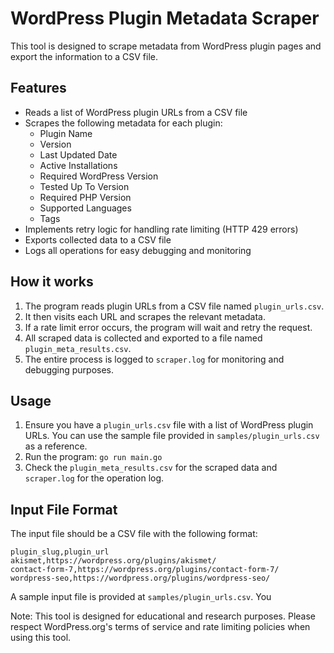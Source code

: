 # WordPress Plugin Metadata Scraper

This tool is designed to scrape metadata from WordPress plugin pages and export the information to a CSV file.

## Features

- Reads a list of WordPress plugin URLs from a CSV file
- Scrapes the following metadata for each plugin:
  - Plugin Name
  - Version
  - Last Updated Date
  - Active Installations
  - Required WordPress Version
  - Tested Up To Version
  - Required PHP Version
  - Supported Languages
  - Tags
- Implements retry logic for handling rate limiting (HTTP 429 errors)
- Exports collected data to a CSV file
- Logs all operations for easy debugging and monitoring

## How it works

1. The program reads plugin URLs from a CSV file named `plugin_urls.csv`.
2. It then visits each URL and scrapes the relevant metadata.
3. If a rate limit error occurs, the program will wait and retry the request.
4. All scraped data is collected and exported to a file named `plugin_meta_results.csv`.
5. The entire process is logged to `scraper.log` for monitoring and debugging purposes.

## Usage

1. Ensure you have a `plugin_urls.csv` file with a list of WordPress plugin URLs. You can use the sample file provided in `samples/plugin_urls.csv` as a reference.
2. Run the program: `go run main.go`
3. Check the `plugin_meta_results.csv` for the scraped data and `scraper.log` for the operation log.

## Input File Format

The input file should be a CSV file with the following format:

```
plugin_slug,plugin_url
akismet,https://wordpress.org/plugins/akismet/
contact-form-7,https://wordpress.org/plugins/contact-form-7/
wordpress-seo,https://wordpress.org/plugins/wordpress-seo/
```

A sample input file is provided at `samples/plugin_urls.csv`. You

Note: This tool is designed for educational and research purposes. Please respect WordPress.org's terms of service and rate limiting policies when using this tool.
